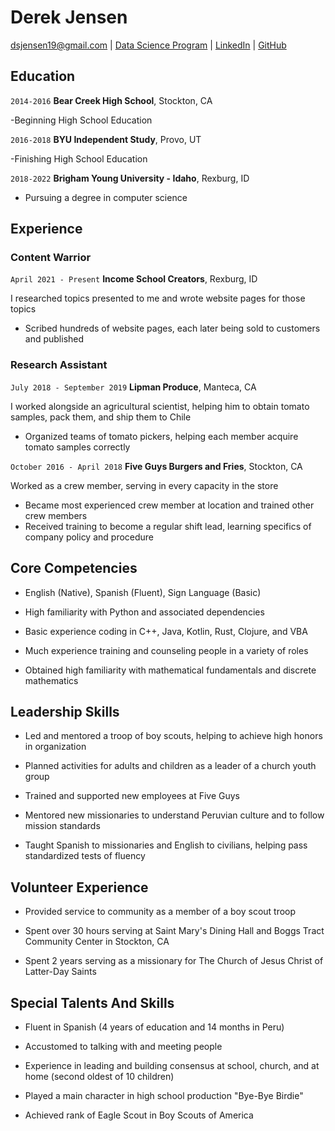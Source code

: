 # Derek Jensen


<div id="webaddress">
<a href="dsjensen19@gmail.com">dsjensen19@gmail.com</a>
| <a href="https://byuidatascience.github.io/development.html">Data Science Program</a>
| <a href="https://www.linkedin.com/in/derek-jensen-4b85561aa/">LinkedIn</a>
| <a href="https://github.com/dsjensen19">GitHub</a>
</div>


## Education

`2014-2016`
__Bear Creek High School__, Stockton, CA

-Beginning High School Education

`2016-2018`
__BYU Independent Study__, Provo, UT

-Finishing High School Education

`2018-2022`
__Brigham Young University - Idaho__, Rexburg, ID

- Pursuing a degree in computer science


## Experience

### Content Warrior

`April 2021 - Present`
__Income School Creators__, Rexburg, ID

I researched topics presented to me and wrote website pages for those topics
- Scribed hundreds of website pages, each later being sold to customers and published

### Research Assistant

`July 2018 - September 2019`
__Lipman Produce__, Manteca, CA

I worked alongside an agricultural scientist, helping him to obtain tomato samples, pack them, and ship them to Chile

- Organized teams of tomato pickers, helping each member acquire tomato samples correctly

`October 2016 - April 2018`
__Five Guys Burgers and Fries__, Stockton, CA

Worked as a crew member, serving in every capacity in the store
- Became most experienced crew member at location and trained other crew members
- Received training to become a regular shift lead, learning specifics of company policy and procedure


## Core Competencies

- English (Native), Spanish (Fluent), Sign Language (Basic)

- High familiarity with Python and associated dependencies

- Basic experience coding in C++, Java, Kotlin, Rust, Clojure, and VBA

- Much experience training and counseling people in a variety of roles

- Obtained high familiarity with mathematical fundamentals and discrete mathematics

## Leadership Skills

- Led and mentored a troop of boy scouts, helping to achieve high honors in organization

- Planned activities for adults and children as a leader of a church youth group

- Trained and supported new employees at Five Guys

- Mentored new missionaries to understand Peruvian culture and to follow mission standards

- Taught Spanish to missionaries and English to civilians, helping pass standardized tests of fluency

## Volunteer Experience

- Provided service to community as a member of a boy scout troop

- Spent over 30 hours serving at Saint Mary's Dining Hall and Boggs Tract Community Center in Stockton, CA

- Spent 2 years serving as a missionary for The Church of Jesus Christ of Latter-Day Saints

## Special Talents And Skills

- Fluent in Spanish (4 years of education and 14 months in Peru)

- Accustomed to talking with and meeting people

- Experience in leading and building consensus at school, church, and at home (second oldest of 10 children)

- Played a main character in high school production "Bye-Bye Birdie"

- Achieved rank of Eagle Scout in Boy Scouts of America


